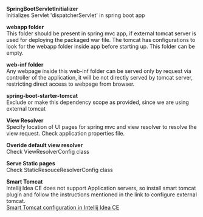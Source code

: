 **SpringBootServletInitializer**  
Initializes Servlet 'dispatcherServlet' in spring boot app

**webapp folder**  
This folder should be present in spring mvc app, if external tomcat server is used for deploying the packaged war file. The tomcat has configurations to look for the webapp folder inside app before starting up. This folder can be empty.

**web-inf folder**  
Any webpage inside this web-inf folder can be served only by request via controller of the application, it will be not directly served by tomcat server, restricting direct access to webpage from browser.

**spring-boot-starter-tomcat**  
Exclude or make this dependency scope as provided, since we are using external tomcat

**View Resolver**  
Specify location of UI pages for spring mvc and view resolver to resolve the view request. Check application properties file.

**Overide default view resolver**  
Check ViewResolverConfig class

**Serve Static pages**  
Check StaticResouceResolverConfig class

**Smart Tomcat**  
Intellij Idea CE does not support Application servers, so install smart tomcat plugin and follow the instructions mentioned in the link to configure external tomcat.  
[Smart Tomcat configuration in Intellij Idea CE](https://plugins.jetbrains.com/plugin/9492-smart-tomcat)
